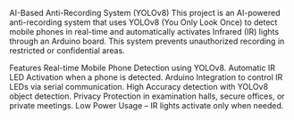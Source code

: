 AI-Based Anti-Recording System (YOLOv8)
This project is an AI-powered anti-recording system that uses YOLOv8 (You Only Look Once) to detect mobile phones in real-time and automatically 
activates Infrared (IR) lights through an Arduino board. This system prevents unauthorized recording in restricted or confidential areas.

Features
Real-time Mobile Phone Detection using YOLOv8.
Automatic IR LED Activation when a phone is detected.
Arduino Integration to control IR LEDs via serial communication.
High Accuracy detection with YOLOv8 object detection.
Privacy Protection in examination halls, secure offices, or private meetings.
Low Power Usage – IR lights activate only when needed.


